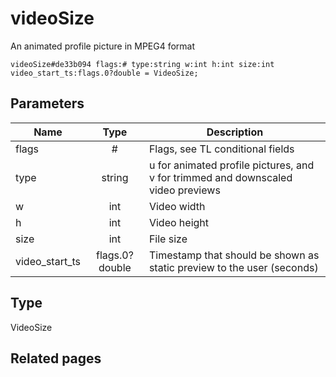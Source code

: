 # videoSize
An animated profile picture in MPEG4 format

```
videoSize#de33b094 flags:# type:string w:int h:int size:int video_start_ts:flags.0?double = VideoSize;
```

## Parameters
| Name | Type | Description |
| ---- | :----: | ----------- |
| flags | # | Flags, see TL conditional fields |
| type | string | u for animated profile pictures, and v for trimmed and downscaled video previews |
| w | int | Video width |
| h | int | Video height |
| size | int | File size |
| video_start_ts | flags.0?double | Timestamp that should be shown as static preview to the user (seconds) |


## Type
VideoSize

## Related pages
